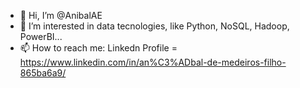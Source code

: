 - 👋 Hi, I’m @AnibalAE
- 👀 I’m interested in data tecnologies, like Python, NoSQL, Hadoop, PowerBI...
- 📫 How to reach me: Linkedn Profile = https://www.linkedin.com/in/an%C3%ADbal-de-medeiros-filho-865ba6a9/

<!---
AnibalAE/AnibalAE is a ✨ special ✨ repository because its `README.md` (this file) appears on your GitHub profile.
You can click the Preview link to take a look at your changes.
--->
